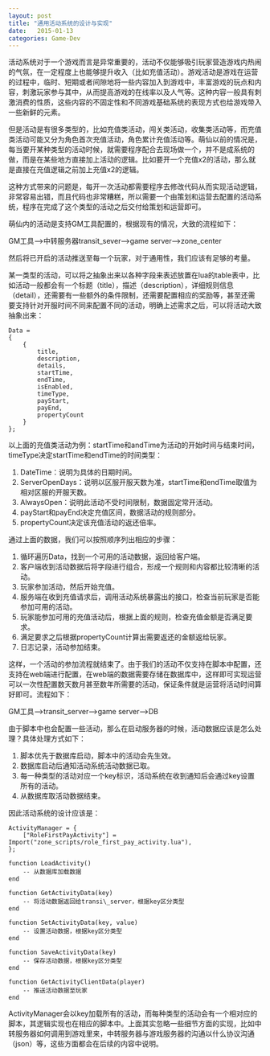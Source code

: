 ```yaml
---
layout: post
title: "通用活动系统的设计与实现"
date:   2015-01-13
categories: Game-Dev
---
```


活动系统对于一个游戏而言是异常重要的，活动不仅能够吸引玩家营造游戏内热闹的气氛，在一定程度上也能够提升收入（比如充值活动）。游戏活动是游戏在运营的过程中，临时、短期或者间隙地将一些内容加入到游戏中，丰富游戏的玩点和内容，刺激玩家参与其中，从而提高游戏的在线率以及人气等。这种内容一般具有刺激消费的性质，这些内容的不固定性和不同游戏基础系统的表现方式也给游戏带入一些新鲜的元素。

但是活动是有很多类型的，比如充值类活动，闯关类活动，收集类活动等，而充值类活动可能又分为角色首次充值活动，角色累计充值活动等。萌仙以前的情况是，每当要开某种类型的活动时候，就需要程序配合去现场做一个，并不是成系统的做，而是在某些地方直接加上活动的逻辑。比如要开一个充值x2的活动，那么就是直接在充值逻辑之前加上充值x2的逻辑。

这种方式带来的问题是，每开一次活动都需要程序去修改代码从而实现活动逻辑，非常容易出错，而且代码也非常糟糕，所以需要一个由策划和运营去配置的活动系统，程序在完成了这个类型的活动之后交付给策划和运营即可。

萌仙内的活动是支持GM工具配置的，根据现有的情况，大致的流程如下：

GM工具-->中转服务器transit\_sever-->game server-->zone_center

然后将已开启的活动推送至每一个玩家，对于通用性，我们应该有足够的考量。  

某一类型的活动，可以将之抽象出来以各种字段来表述放置在lua的table表中，比如活动一般都会有一个标题（title），描述（description），详细规则信息（detail），还需要有一些额外的条件限制，还需要配置相应的奖励等，甚至还需要支持针对开服时间不同来配置不同的活动，明确上述需求之后，可以将活动大致抽象出来：  

    Data = 
    {
    	{
    		title,
    		description,
    		details,
    		startTime,
    		endTime,
    		isEnabled,
    		timeType,
    		payStart,
    		payEnd,
    		propertyCount
    	}
    };

以上面的充值类活动为例：startTime和andTime为活动的开始时间与结束时间，timeType决定startTime和endTime的时间类型：  
1. DateTime：说明为具体的日期时间。  
2. ServerOpenDays：说明以区服开服天数为准，startTime和endTime取值为相对区服的开服天数。  
3. AlwaysOpen：说明此活动不受时间限制，数据固定常开活动。  
4. payStart和payEnd决定充值区间，数据活动的规则部分。  
5. propertyCount决定该充值活动的返还倍率。  

通过上面的数据，我们可以按照顺序列出相应的步骤：  
1. 循环遍历Data，找到一个可用的活动数据，返回给客户端。  
2. 客户端收到活动数据后将字段进行组合，形成一个规则和内容都比较清晰的活动。  
3. 玩家参加活动，然后开始充值。  
4. 服务端在收到充值请求后，调用活动系统暴露出的接口，检查当前玩家是否能参加可用的活动。  
5. 玩家能参加可用的充值活动后，根据上面的规则，检查充值金额是否满足要求。  
6. 满足要求之后根据propertyCount计算出需要返还的金额返给玩家。  
7. 日志记录，活动参加结束。  

这样，一个活动的参加流程就结束了。由于我们的活动不仅支持在脚本中配置，还支持在web端进行配置，在web端的数据需要存储在数据库中，这样即可实现运营可以一次性配置数天数月甚至数年所需要的活动，保证条件就是运营将活动时间算好即可。流程如下：

GM工具-->transit\_server-->game server-->DB

由于脚本中也会配置一些活动，那么在启动服务器的时候，活动数据应该是怎么处理？具体处理方式如下：  
1. 脚本优先于数据库启动，脚本中的活动会先生效。  
2. 数据库启动后通知活动系统活动数据已取。  
3. 每一种类型的活动对应一个key标识，活动系统在收到通知后会通过key设置所有的活动。  
4. 从数据库取活动数据结束。  

因此活动系统的设计应该是：  

    ActivityManager = {
    	["RoleFirstPayActivity"] = Import("zone_scripts/role_first_pay_activity.lua"),
    }; 
    
    function LoadActivity()
    	-- 从数据库加载数据
    end
    
    function GetActivityData(key)
    	-- 将活动数据返回给transi\_server，根据key区分类型
    end
    
    function SetActivityData(key, value)
    	-- 设置活动数据，根据key区分类型
    end 
    
    function SaveActivityData(key)
    	-- 保存活动数据，根据key区分类型
    end
    
    function GetActivityClientData(player)
    	-- 推送活动数据至玩家
    end

ActivityManager会以key加载所有的活动，而每种类型的活动会有一个相对应的脚本，其逻辑实现也在相应的脚本中。上面其实忽略一些细节方面的实现，比如中转服务器如何调用到游戏里来，中转服务器与游戏服务器的沟通以什么协议沟通（json）等，这些方面都会在后续的内容中说明。